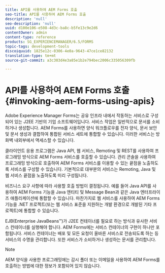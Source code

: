 ```yaml
---
title: API를 사용하여 AEM Forms 호출
seo-title: API를 사용하여 AEM Forms 호출
description: 'null'
seo-description: 'null'
uuid: d100e106-e508-4d3c-ba8c-b5fe13c9e2d6
contentOwner: admin
content-type: reference
products: SG_EXPERIENCEMANAGER/6.5/FORMS
topic-tags: development-tools
discoiquuid: 1825e12c-0306-4e0a-9643-47ce1ce82132
translation-type: tm+mt
source-git-commit: a3c303d4e3a85e1b2e794bec2006c335056309fb

---
```



# API를 사용하여 AEM Forms 호출 {#invoking-aem-forms-using-apis}

Adobe Experience Manager Forms는 공유 인프라 내에서 작동하는 서비스로 구성되어 있는 J2EE 기반의 기업 소프트웨어입니다. 서비스 작업은 일반적으로 문서를 소비하거나 생성합니다. AEM Forms를 사용하면 양식 워크플로우를 전자 양식, 문서 보안 및 문서 생성과 결합하여 통합된 서비스 세트에 통합할 수 있습니다. 이러한 서비스는 방화벽 내외부에서 액세스할 수 있습니다.

클라이언트 응용 프로그램은 Java API, 웹 서비스, Remoting 및 REST를 사용하여 프로그래밍 방식으로 AEM Forms 서비스를 호출할 수 있습니다. 관리 콘솔을 사용하여 프로그래밍 방식으로 호출하여 AEM Forms 서비스를 이용할 수 있는 끝점을 노출하도록 서비스를 구성할 수 있습니다. 기본적으로 대부분의 서비스는 Remoting, Java 및 웹 서비스 끝점을 노출하도록 미리 구성됩니다.

비즈니스 요구 사항에 따라 사용할 호출 방법이 결정됩니다. 예를 들어 Java API를 사용하여 AEM Forms 기능을 Java 엔티티 및 Message Bean과 같은 Java 엔터프라이즈 애플리케이션에 통합할 수 있습니다. 마찬가지로 웹 서비스를 사용하여 AEM Forms 기능을 .NET 프로젝트(또는 웹 서비스 표준을 지원하는 개발 환경으로 개발된 기타 프로젝트)에 통합할 수 있습니다.

EJB(Enterprise JavaBeans™)가 J2EE 컨테이너를 필요로 하는 방식과 유사한 서비스 컨테이너를 실행해야 합니다. AEM Forms에는 서비스 컨테이너의 구현이 하나만 포함됩니다. 서비스 컨테이너는 배포 및 모든 요청이 올바른 서비스로 전송되도록 하는 등 서비스의 수명을 관리합니다. 또한 서비스가 소비하거나 생성하는 문서를 관리합니다.

>[!NOTE]
>
>AEM 양식을 사용한 프로그래밍에는 감시 폴더 또는 이메일을 사용하여 AEM Forms를 호출하는 방법에 대한 정보가 포함되어 있지 않습니다.


